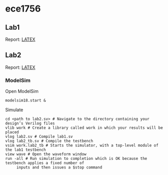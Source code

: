 # ece1756

## Lab1
Report: [LATEX](https://www.overleaf.com/project/633a625e21adf003dcd788bb)

## Lab2
Report: [LATEX](https://www.overleaf.com/project/6360eb69ecda4de91a703475)
### ModelSim
Open ModelSim
```
modelsim18.start &
```
Simulate
```
cd <path to lab2.sv> # Navigate to the directory containing your design’s Verilog files
vlib work # Create a library called work in which your results will be placed
vlog lab2.sv # Compile lab1.sv
vlog lab2_tb.sv # Compile the testbench
vsim work.lab2_tb # Starts the simulator, with a top-level module of the lab1 testbench
view wave # Open the waveform window
run -all # Run simulation to completion which is OK because the testbench applies a fixed number of
     inputs and then issues a $stop command
```
